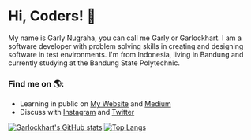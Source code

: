 # Hi, Coders! 👋


My name is Garly Nugraha, you can call me Garly or Garlockhart. I am a software developer with problem solving skills in creating and designing software in test environments. I'm from Indonesia, living in Bandung and currently studying at the Bandung State Polytechnic.

### Find me on 🌎:
- Learning in public on <a href="https://www.garlockhart.com">My Website</a> and <a href="https://medium.com/@garlockhart">Medium</a>
- Discuss with <a href="https://instagram.com/garlockhart">Instagram</a> and <a href="https://twitter.com/garlockhart">Twitter</a>

[![Garlockhart's GitHub stats](https://github-readme-stats.vercel.app/api?username=garlockhart&show_icons=true&theme=tokyonight)](https://github.com/garlockhart/garlockhart)
[![Top Langs](https://github-readme-stats.vercel.app/api/top-langs/?username=garlockhart&layout=compact&theme=tokyonight)](https://github.com/garlockhart/garlockhart)
